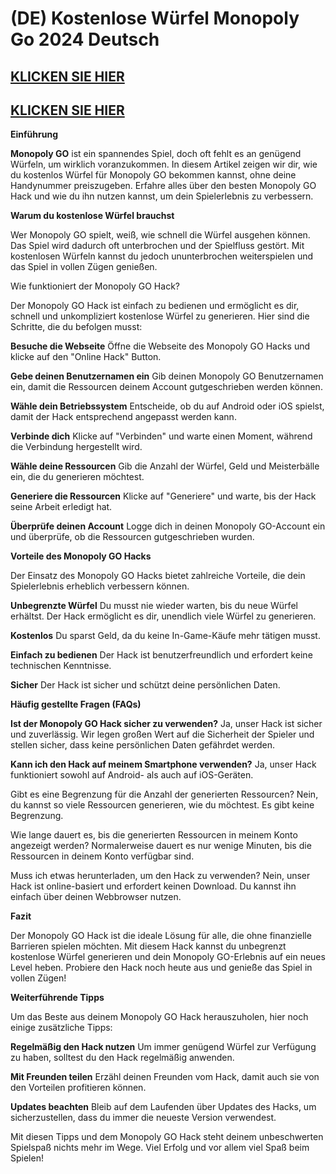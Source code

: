 # (DE) Kostenlose Würfel Monopoly Go 2024 Deutsch


## [KLICKEN SIE HIER](https://lookerstudio.google.com/s/vubtIUBp5Lk)
## [KLICKEN SIE HIER](https://lookerstudio.google.com/s/vubtIUBp5Lk)

**Einführung**

**Monopoly GO** ist ein spannendes Spiel, doch oft fehlt es an genügend Würfeln, um wirklich voranzukommen. In diesem Artikel zeigen wir dir, wie du kostenlos Würfel für Monopoly GO bekommen kannst, ohne deine Handynummer preiszugeben. Erfahre alles über den besten Monopoly GO Hack und wie du ihn nutzen kannst, um dein Spielerlebnis zu verbessern.

**Warum du kostenlose Würfel brauchst**

Wer Monopoly GO spielt, weiß, wie schnell die Würfel ausgehen können. Das Spiel wird dadurch oft unterbrochen und der Spielfluss gestört. Mit kostenlosen Würfeln kannst du jedoch ununterbrochen weiterspielen und das Spiel in vollen Zügen genießen.

Wie funktioniert der Monopoly GO Hack?

Der Monopoly GO Hack ist einfach zu bedienen und ermöglicht es dir, schnell und unkompliziert kostenlose Würfel zu generieren. Hier sind die Schritte, die du befolgen musst:

**Besuche die Webseite**
Öffne die Webseite des Monopoly GO Hacks und klicke auf den "Online Hack" Button.

**Gebe deinen Benutzernamen ein**
Gib deinen Monopoly GO Benutzernamen ein, damit die Ressourcen deinem Account gutgeschrieben werden können.

**Wähle dein Betriebssystem**
Entscheide, ob du auf Android oder iOS spielst, damit der Hack entsprechend angepasst werden kann.

**Verbinde dich**
Klicke auf "Verbinden" und warte einen Moment, während die Verbindung hergestellt wird.

**Wähle deine Ressourcen**
Gib die Anzahl der Würfel, Geld und Meisterbälle ein, die du generieren möchtest.

**Generiere die Ressourcen**
Klicke auf "Generiere" und warte, bis der Hack seine Arbeit erledigt hat.

**Überprüfe deinen Account**
Logge dich in deinen Monopoly GO-Account ein und überprüfe, ob die Ressourcen gutgeschrieben wurden.

**Vorteile des Monopoly GO Hacks**

Der Einsatz des Monopoly GO Hacks bietet zahlreiche Vorteile, die dein Spielerlebnis erheblich verbessern können.

**Unbegrenzte Würfel**
Du musst nie wieder warten, bis du neue Würfel erhältst. Der Hack ermöglicht es dir, unendlich viele Würfel zu generieren.

**Kostenlos**
Du sparst Geld, da du keine In-Game-Käufe mehr tätigen musst.

**Einfach zu bedienen**
Der Hack ist benutzerfreundlich und erfordert keine technischen Kenntnisse.

**Sicher**
Der Hack ist sicher und schützt deine persönlichen Daten.

**Häufig gestellte Fragen (FAQs)**

**Ist der Monopoly GO Hack sicher zu verwenden?**
Ja, unser Hack ist sicher und zuverlässig. Wir legen großen Wert auf die Sicherheit der Spieler und stellen sicher, dass keine persönlichen Daten gefährdet werden.

**Kann ich den Hack auf meinem Smartphone verwenden?**
Ja, unser Hack funktioniert sowohl auf Android- als auch auf iOS-Geräten.

Gibt es eine Begrenzung für die Anzahl der generierten Ressourcen?
Nein, du kannst so viele Ressourcen generieren, wie du möchtest. Es gibt keine Begrenzung.

Wie lange dauert es, bis die generierten Ressourcen in meinem Konto angezeigt werden?
Normalerweise dauert es nur wenige Minuten, bis die Ressourcen in deinem Konto verfügbar sind.

Muss ich etwas herunterladen, um den Hack zu verwenden?
Nein, unser Hack ist online-basiert und erfordert keinen Download. Du kannst ihn einfach über deinen Webbrowser nutzen.

**Fazit**

Der Monopoly GO Hack ist die ideale Lösung für alle, die ohne finanzielle Barrieren spielen möchten. Mit diesem Hack kannst du unbegrenzt kostenlose Würfel generieren und dein Monopoly GO-Erlebnis auf ein neues Level heben. Probiere den Hack noch heute aus und genieße das Spiel in vollen Zügen!

**Weiterführende Tipps**

Um das Beste aus deinem Monopoly GO Hack herauszuholen, hier noch einige zusätzliche Tipps:

**Regelmäßig den Hack nutzen**
Um immer genügend Würfel zur Verfügung zu haben, solltest du den Hack regelmäßig anwenden.

**Mit Freunden teilen**
Erzähl deinen Freunden vom Hack, damit auch sie von den Vorteilen profitieren können.

**Updates beachten**
Bleib auf dem Laufenden über Updates des Hacks, um sicherzustellen, dass du immer die neueste Version verwendest.

Mit diesen Tipps und dem Monopoly GO Hack steht deinem unbeschwerten Spielspaß nichts mehr im Wege. Viel Erfolg und vor allem viel Spaß beim Spielen!
